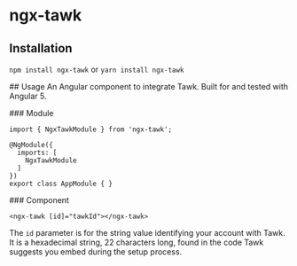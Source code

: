 # ngx-tawk

## Installation
`npm install ngx-tawk` or `yarn install ngx-tawk`

## Usage
An Angular component to integrate Tawk. Built for and tested with Angular 5.

### Module
```
import { NgxTawkModule } from 'ngx-tawk';

@NgModule({
  imports: [
    NgxTawkModule
  ]
})
export class AppModule { }
```

### Component
```
<ngx-tawk [id]="tawkId"></ngx-tawk>
```

The `id` parameter is for the string value identifying your account with Tawk. It is a hexadecimal string, 22 characters long, found in the code Tawk suggests you embed during the setup process.